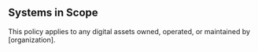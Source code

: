 ## Systems in Scope

This policy applies to any digital assets owned, operated, or maintained by [organization].